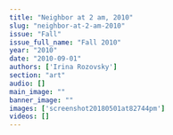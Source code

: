 ```yaml
---
title: "Neighbor at 2 am, 2010"
slug: "neighbor-at-2-am-2010"
issue: "Fall"
issue_full_name: "Fall 2010"
year: "2010"
date: "2010-09-01"
authors: ['Irina Rozovsky']
section: "art"
audio: []
main_image: ""
banner_image: ""
images: ['screenshot20180501at82744pm']
videos: []
---
```


